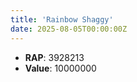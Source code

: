 ```yaml
---
title: 'Rainbow Shaggy'
date: 2025-08-05T00:00:00Z
---
```

- **RAP**: 3928213
- **Value**: 10000000
